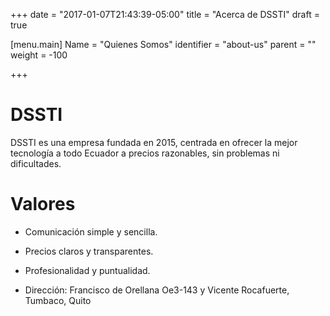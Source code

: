 +++
date = "2017-01-07T21:43:39-05:00"
title = "Acerca de DSSTI"
draft = true

[menu.main]
Name = "Quienes Somos"
identifier = "about-us"
parent = ""
weight = -100

+++

# DSSTI 
DSSTI es una empresa fundada en 2015, centrada en ofrecer la mejor tecnología a todo Ecuador a precios razonables, sin problemas ni dificultades.

# Valores
* Comunicación simple y sencilla.
* Precios claros y transparentes.
* Profesionalidad y puntualidad.


* Dirección: Francisco de Orellana Oe3-143 y Vicente Rocafuerte, Tumbaco, Quito
